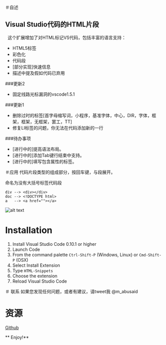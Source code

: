 ＃自述
## Visual Studio代码的HTML片段
 
这个扩展增加了对HTML标记VS代码，包括丰富的语言支持：

- HTML5标签
- 彩色化
- 代码段
- [部分实现]快速信息
- 描述中提及假如代码已弃用

###更新2
- 固定线路光标漏洞的vscode1.5.1

###更新1
- 删除过时的标签[首字母缩写词，小程序，基准字体，中心，DIR，字体，框架，框架，无框架，罢工，TT]
- 修复LI标签的问题，你无法在代码添加新的一行

###待办事项
- [进行中的]提高语法布局。
- [进行中的]添加Tab键行结束中支持。
- [进行中的]填写包含属性的标签。

＃应用
代码片段类型的组成部分，按回车键，与段展开。

命名为没有大括号标签代码段
    
    div --> <div></div>
    doc --> <!DOCTYPE html>
    a   --> <a href=""></a>

![alt text](http://i.imgur.com/VOhBvHb.gif "Snippets Preview")

# Installation

1. Install Visual Studio Code 0.10.1 or higher
2. Launch Code
3. From the command palette `Ctrl-Shift-P` (Windows, Linux) or `Cmd-Shift-P` (OSX)
4. Select Install Extension
5. Type `HTML-Snippets`
6. Choose the extension
7. Reload Visual Studio Code
 
＃ 联系
如果您发现任何问题，或者有建议，请tweet我 @m_abusaid

# 资源
[Github](https://github.com/abusaidm/html-snippets)

** Enjoy!**
